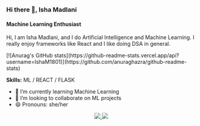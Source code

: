<h3>Hi there 👋, Isha Madlani</h3>
<h4>Machine Learning Enthusiast</h4>

<p>Hi, I am Isha Madlani, and I do Artificial Intelligence and Machine Learning. I really enjoy frameworks like React and I like doing DSA in general.</p>
[![Anurag's GitHub stats](https://github-readme-stats.vercel.app/api?username=IshaM1801)](https://github.com/anuraghazra/github-readme-stats)

<p><strong>Skills:</strong> ML / REACT / FLASK</p>


<ul>
  <li>🌱 I’m currently learning Machine Learning</li>
  <li>👯 I’m looking to collaborate on ML projects</li>
  <li>😄 Pronouns: she/her</li>
</ul>
<div align="center"> 
  <a href="mailto:ishamadlani824@gmail.com">
    <img src="https://img.shields.io/badge/Gmail-333333?style=for-the-badge&logo=gmail&logoColor=red" />
  </a>
  <a href="https://www.linkedin.com/in/isha-madlani-030a75272/" target="_blank">
    <img src="https://img.shields.io/badge/LinkedIn-0077B5?style=for-the-badge&logo=linkedin&logoColor=white" target="_blank" />
  </a>
</div>
